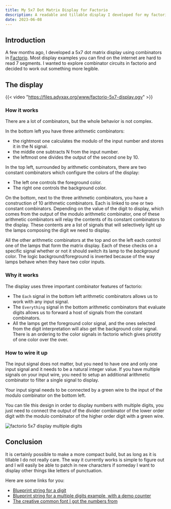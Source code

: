 ```yaml
---
title: My 5x7 Dot Matrix Display for Factorio
description: A readable and tillable display I developed for my factories
date: 2023-06-08
---
```


## Introduction

A few months ago, I developed a 5x7 dot matrix display using combinators in [Factorio](https://factorio.com). Most display examples you can find on the internet are hard to read 7 segments. I wanted to explore combinator circuits in factorio and decided to work out something more legible.

## The display

{{< video "https://files.adyxax.org/www/factorio-5x7-display.ogv" >}}

### How it works

There are a lot of combinators, but the whole behavior is not complex.

In the bottom left you have three arithmetic combinators:
- the rightmost one calculates the modulo of the input number and stores it in the N signal.
- the middle one subtracts N from the input number.
- the leftmost one divides the output of the second one by 10.

In the top left, surrounded by arithmetic combinators, there are two constant combinators which configure the colors of the display:
- The left one controls the foreground color.
- The right one controls the background color.

On the bottom, next to the three arithmetic combinators, you have a construction of 10 arithmetic combinators. Each is linked to one or two constant combinators. Depending on the value of the digit to display, which comes from the output of the modulo arithmetic combinator, one of these arithmetic combinators will relay the contents of its constant combinators to the display. These contents are a list of signals that will selectively light up the lamps composing the digit we need to display.

All the other arithmetic combinators at the top and on the left each control one of the lamps that form the matrix display. Each of these checks on a specific signal whether or not it should switch its lamp to the *background* color. The logic background/foreground is inverted because of the way lamps behave when they have two color inputs.

### Why it works

The display uses three important combinator features of factorio:
- The `Each` signal in the bottom left arithmetic combinators allows us to work with any input signal.
- The `Everything` signal in the bottom arithmetic combinators that evaluate digits allows us to forward a host of signals from the constant combinators.
- All the lamps get the foreground color signal, and the ones selected from the digit interpretation will also get the background color signal. There is an ordering to the color signals in factorio which gives priotity of one color over the over.

### How to wire it up

The input signal does not matter, but you need to have one and only one input signal and it needs to be a natural integer value. If you have multiple signals on your input wire, you need to setup an additional arithmetic combinator to filter a single signal to display.

Your input signal needs to be connected by a green wire to the input of the modulo combinator on the bottom left.

You can tile this design in order to display numbers with multiple digits, you just need to connect the output of the divider combinator of the lower order digit with the modulo combinator of the higher order digit with a green wire.

![factorio 5x7 display multiple digits](https://files.adyxax.org/www/factorio-5x7-display-multiple-digits.png)

## Conclusion

It is certainly possible to make a more compact build, but as long as it is tillable I do not really care. The way it currently works is simple to figure out and I will easily be able to patch in new characters if someday I want to display other things like letters of punctuation.

Here are some links for you:
- [Blueprint string for a digit](https://files.adyxax.org/www/factorio-5x7-display.txt)
- [Blueprint string for a multiple digits example, with a demo counter](https://files.adyxax.org/www/factorio-5x7-display-multiple-digits.txt)
- [The creative common font I got the numbers from](https://fontstruct.com/fontstructions/show/847768/5x7_dot_matrix)
